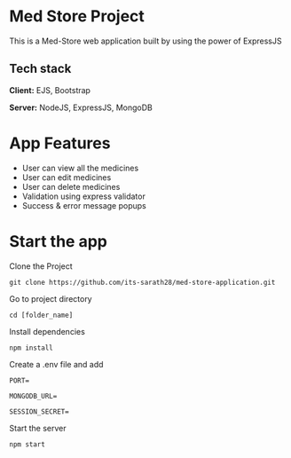 # Med Store Project

This is a Med-Store web application built by using the power of ExpressJS

## Tech stack

**Client:** EJS, Bootstrap

**Server:** NodeJS, ExpressJS, MongoDB

# App Features

- User can view all the medicines
- User can edit medicines
- User can delete medicines
- Validation using express validator
- Success & error message popups

# Start the app

Clone the Project

```
git clone https://github.com/its-sarath28/med-store-application.git
```

Go to project directory

```
cd [folder_name]
```

Install dependencies

```
npm install
```

Create a .env file and add

```
PORT=

MONGODB_URL=

SESSION_SECRET=
```

Start the server

```
npm start
```
